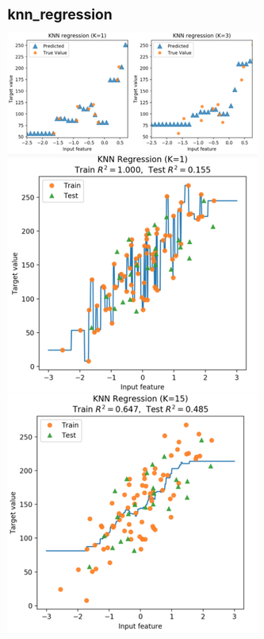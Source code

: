 # knn_regression

![Barchart](https://github.com/NoriKaneshige/knn_regression/blob/master/k_neighbors_regressor_1.png)
![Barchart](https://github.com/NoriKaneshige/knn_regression/blob/master/k_neighbors_regressor_2.png)
![Barchart](https://github.com/NoriKaneshige/knn_regression/blob/master/k_neighbors_regressor_3.png)
